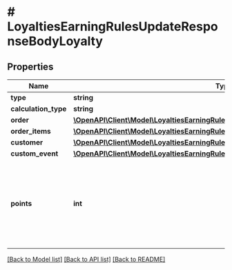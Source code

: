 # # LoyaltiesEarningRulesUpdateResponseBodyLoyalty

## Properties

Name | Type | Description | Notes
------------ | ------------- | ------------- | -------------
**type** | **string** |  | [optional]
**calculation_type** | **string** |  | [optional]
**order** | [**\OpenAPI\Client\Model\LoyaltiesEarningRulesUpdateResponseBodyLoyaltyOrder**](LoyaltiesEarningRulesUpdateResponseBodyLoyaltyOrder.md) |  | [optional]
**order_items** | [**\OpenAPI\Client\Model\LoyaltiesEarningRulesUpdateResponseBodyLoyaltyOrderItems**](LoyaltiesEarningRulesUpdateResponseBodyLoyaltyOrderItems.md) |  | [optional]
**customer** | [**\OpenAPI\Client\Model\LoyaltiesEarningRulesUpdateResponseBodyLoyaltyCustomer**](LoyaltiesEarningRulesUpdateResponseBodyLoyaltyCustomer.md) |  | [optional]
**custom_event** | [**\OpenAPI\Client\Model\LoyaltiesEarningRulesUpdateResponseBodyLoyaltyCustomEvent**](LoyaltiesEarningRulesUpdateResponseBodyLoyaltyCustomEvent.md) |  | [optional]
**points** | **int** | Defines how the points will be added to the loyalty card. FIXED adds a fixed number of points. | [optional]

[[Back to Model list]](../../README.md#models) [[Back to API list]](../../README.md#endpoints) [[Back to README]](../../README.md)

